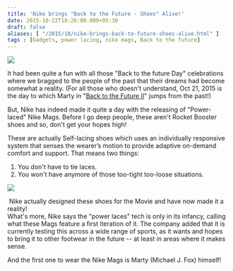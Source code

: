 ```yaml
---
title: 'Nike brings "Back to the Future - Shoes" Alive!'
date: 2015-10-22T18:26:00.000+05:30
draft: false
aliases: [ "/2015/10/nike-brings-back-to-future-shoes-alive.html" ]
tags : [Gadgets, power lacing, nike mags, Back to the future]
---
```


[![](http://2.bp.blogspot.com/-d5DmsD-Szrk/Vijbh8CpI3I/AAAAAAAAC1g/vLNWDI5XzZE/s640/nikemags2015.png)](http://2.bp.blogspot.com/-d5DmsD-Szrk/Vijbh8CpI3I/AAAAAAAAC1g/vLNWDI5XzZE/s1600/nikemags2015.png)

  
It had been quite a fun with all those "Back to the future Day" celebrations where we bragged to the people of the past that their dreams had become somewhat a reality. (For all those who doesn't understand, Oct 21, 2015 is the day to which Marty in "[Back to the Future II](http://www.imdb.com/title/tt0096874/)" jumps from the past!)  
  
But, Nike has indeed made it quite a day with the releasing of "Power-laced" Nike Mags. Before I go deep people, these aren't Rocket Booster shoes and so, don't get your hopes high!  
  
These are actually Self-lacing shoes which uses an individually responsive system that senses the wearer’s motion to provide adaptive on-demand comfort and support. That means two things:  

1.  You don't have to tie laces.
2.  You won't have anymore of those too-tight too-loose situations.

[![](http://2.bp.blogspot.com/-JkevH3wc96A/VijbWEDRPII/AAAAAAAAC1Y/0NHZNvwj_tY/s400/2015-Nike-Mag-GIF1_large.gif)](http://2.bp.blogspot.com/-JkevH3wc96A/VijbWEDRPII/AAAAAAAAC1Y/0NHZNvwj_tY/s1600/2015-Nike-Mag-GIF1_large.gif)

 Nike actually designed these shoes for the Movie and have now made it a reality!  
What's more, Nike says the "power laces" tech is only in its infancy, calling what these Mags feature a first iteration of it. The company added that it is currently testing this across a wide range of sports, as it wants and hopes to bring it to other footwear in the future -- at least in areas where it makes sense.  
  
And the first one to wear the Nike Mags is Marty (Michael J. Fox) himself!